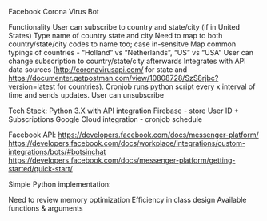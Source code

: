 Facebook Corona Virus Bot


Functionality
User can subscribe to country and state/city (if in United States)
Type name of country state and city
Need to map to both country/state/city codes to name too; case in-sensitve
Map common typings of countries - “Holland” vs “Netherlands”, “US” vs “USA”
User can change subscription to country/state/city afterwards
Integrates with API data sources (http://coronavirusapi.com/ for state and https://documenter.getpostman.com/view/10808728/SzS8rjbc?version=latest for countries).
Cronjob runs python script every x interval of time and sends updates.
User can unsubscribe

Tech Stack:
Python 3.X with API integration
Firebase - store User ID + Subscriptions
Google Cloud integration - cronjob schedule

Facebook API:
https://developers.facebook.com/docs/messenger-platform/
https://developers.facebook.com/docs/workplace/integrations/custom-integrations/bots/#botsinchat
https://developers.facebook.com/docs/messenger-platform/getting-started/quick-start/

Simple Python implementation:

Need to review memory optimization
Efficiency in class design
Available functions & arguments 

